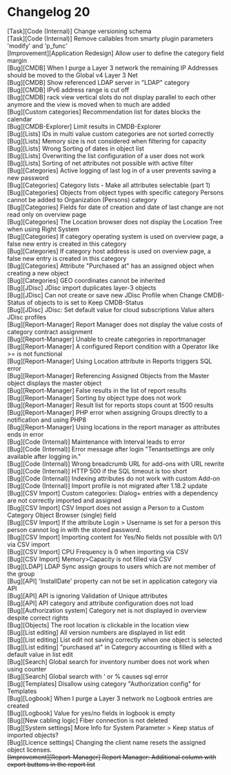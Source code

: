 # Changelog 20

[Task][Code (Internal)]             Change versioning schema  
[Task][Code (Internal)]             Remove callables from smarty plugin parameters 'modify' and 'p_func'  
[Improvement][Application Redesign] Allow user to define the category field margin  
[Bug][CMDB]                         When I purge a Layer 3 network the remaining IP Addresses should be moved to the Global v4 Layer 3 Net  
[Bug][CMDB]                         Show referenced LDAP server in "LDAP" category  
[Bug][CMDB]                         IPv6 address range is cut off  
[Bug][CMDB]                         rack view vertical slots do not display parallel to each other anymore and the view is moved when to much are added  
[Bug][Custom categories]            Recommendation list for dates blocks the calendar  
[Bug][CMDB-Explorer]                Limit results in CMDB-Explorer  
[Bug][Lists]                        IDs in multi value custom categories are not sorted correctly  
[Bug][Lists]                        Memory size is not considered when filtering for capacity  
[Bug][Lists]                        Wrong Sorting of dates in object list  
[Bug][Lists]                        Overwriting the list configuration of a user does not work  
[Bug][Lists]                        Sorting of net attributes not possible with active filter  
[Bug][Categories]                   Active logging of last log in of a user prevents saving a new password  
[Bug][Categories]                   Category lists - Make all attributes selectable (part 1)  
[Bug][Categories]                   Objects from object types with specific category Persons cannot be added to Organization (Persons) category  
[Bug][Categories]                   Fields for date of creation and date of last change are not read only on overview page  
[Bug][Categories]                   The Location browser does not display the Location Tree when using Right System  
[Bug][Categories]                   If category operating system is used on overview page, a false new entry is created in this category  
[Bug][Categories]                   If category host address is used on overview page, a false new entry is created in this category  
[Bug][Categories]                   Attribute "Purchased at" has an assigned object when creating a new object  
[Bug][Categories]                   GEO coordinates cannot be inherited  
[Bug][JDisc]                        JDisc import duplicates layer-3 objects  
[Bug][JDisc]                        Can not create or save new JDisc Profile when Change CMDB-Status of objects to is  set to Keep CMDB-Status  
[Bug][JDisc]                        JDisc: Set default value for cloud subscriptions Value alters JDisc profiles  
[Bug][Report-Manager]               Report Manager does not display the value costs of category contract assignment  
[Bug][Report-Manager]               Unable to create categories in reportmanager  
[Bug][Report-Manager]               A configured Report condition with a Operator like >= is not functional  
[Bug][Report-Manager]               Using Location attribute in Reports triggers SQL error  
[Bug][Report-Manager]               Referencing Assigned Objects from the Master object displays the master object  
[Bug][Report-Manager]               False results in the list of report results  
[Bug][Report-Manager]               Sorting by object type does not work  
[Bug][Report-Manager]               Result list for reports stops count at 1500 results  
[Bug][Report-Manager]               PHP error when assigning Groups directly to a notification and using PHP8  
[Bug][Report-Manager]               Using locations in the report manager as attributes ends in error  
[Bug][Code (Internal)]              Maintenance with Interval leads to error  
[Bug][Code (Internal)]              Error message after login "Tenantsettings are only available after logging in."  
[Bug][Code (Internal)]              Wrong breadcrumb URL for add-ons with URL rewrite  
[Bug][Code (Internal)]              HTTP 500 if the SQL timeout is too short  
[Bug][Code (Internal)]              Indexing attributes do not work with custom Add-on  
[Bug][Code (Internal)]              Import profile is not migrated after 1.18.2 update  
[Bug][CSV Import]                   Custom categories: Dialog+ entries with a dependency are not correctly imported and assigned  
[Bug][CSV Import]                   CSV Import does not assign a Person to a Custom Category Object Browser (single) field  
[Bug][CSV Import]                   If the attribute Login > Username is set for a person this person cannot log in with the stored password.  
[Bug][CSV Import]                   Importing content for Yes/No fields not possible with 0/1 via CSV import  
[Bug][CSV Import]                   CPU Frequency is 0 when importing via CSV  
[Bug][CSV Import]                   Memory>Capacity is not filled via CSV  
[Bug][LDAP]                         LDAP Sync assign groups to users which are not member of the group  
[Bug][API]                          'InstallDate' property can not be set in application category via API  
[Bug][API]                          API is ignoring Validation of Unique attributes  
[Bug][API]                          API category and attribute configuration does not load  
[Bug][Authorization system]         Category net is not displayed in overview despite correct rights  
[Bug][Objects]                      The root location is clickable in the location view  
[Bug][List editing]                 All version numbers are displayed in list edit  
[Bug][List editing]                 List edit not saving correctly when one object is selected  
[Bug][List editing]                 "purchased at" in Category accounting is filled with a default value in list edit  
[Bug][Search]                       Global search for inventory number does not work when using counter  
[Bug][Search]                       Global search with ' or % causes sql error  
[Bug][Templates]                    Disallow using category "Authorization config" for Templates  
[Bug][Logbook]                      When I purge a Layer 3 network no Logbook entries are created  
[Bug][Logbook]                      Value for yes/no fields in logbook is empty  
[Bug][New cabling logic]            Fiber connection is not deleted  
[Bug][System settings]              More Info for System Parameter > Keep status of imported objects?  
[Bug][Licence settings]             Changing the client name resets the assigned object licenses.  
~~[Improvement][Report-Manager]                             Report Manager: Additional column with export buttons in the report list~~  